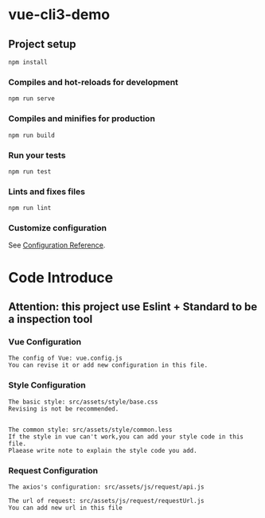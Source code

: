 # vue-cli3-demo

## Project setup
```
npm install
```

### Compiles and hot-reloads for development
```
npm run serve
```

### Compiles and minifies for production
```
npm run build
```

### Run your tests
```
npm run test
```

### Lints and fixes files
```
npm run lint
```

### Customize configuration
See [Configuration Reference](https://cli.vuejs.org/config/).


# Code Introduce

## Attention: this project use Eslint + Standard to be a inspection tool

### Vue Configuration
```
The config of Vue: vue.config.js
You can revise it or add new configuration in this file.
```

### Style Configuration
```
The basic style: src/assets/style/base.css
Revising is not be recommended.


The common style: src/assets/style/common.less
If the style in vue can't work,you can add your style code in this file.
Plaease write note to explain the style code you add.
```

### Request Configuration
```
The axios's configuration: src/assets/js/request/api.js

The url of request: src/assets/js/request/requestUrl.js
You can add new url in this file
```

